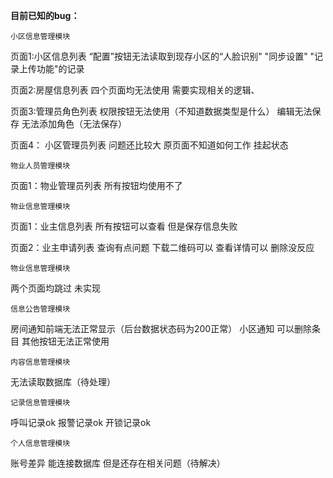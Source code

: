 **目前已知的bug：**

    小区信息管理模块

页面1:小区信息列表
“配置”按钮无法读取到现存小区的“人脸识别" "同步设置" "记录上传功能"的记录

页面2:房屋信息列表
四个页面均无法使用 需要实现相关的逻辑、

页面3:管理员角色列表
权限按钮无法使用（不知道数据类型是什么）
编辑无法保存
无法添加角色（无法保存）

页面4： 小区管理员列表
问题还比较大 原页面不知道如何工作 挂起状态

    物业人员管理模块

页面1：物业管理员列表
所有按钮均使用不了

    物业信息管理模块

页面1：业主信息列表
所有按钮可以查看 但是保存信息失败

页面2：业主申请列表
查询有点问题 下载二维码可以 查看详情可以 删除没反应


    物业信息管理模块

两个页面均跳过 未实现


    信息公告管理模块

房间通知前端无法正常显示（后台数据状态码为200正常）
小区通知  可以删除条目 其他按钮无法正常使用

    内容信息管理模块

无法读取数据库（待处理）


    记录信息管理模块
呼叫记录ok
报警记录ok
开锁记录ok


    个人信息管理模块

账号差异 能连接数据库 但是还存在相关问题（待解决）



